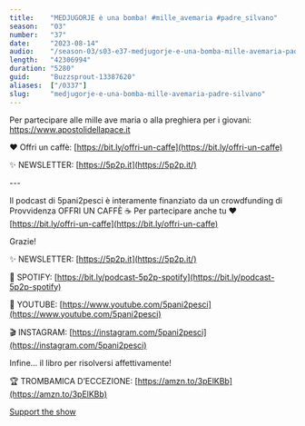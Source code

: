 ```yaml
---
title:    "MEDJUGORJE è una bomba! #mille_avemaria #padre_silvano"
season:   "03"
number:   "37"
date:     "2023-08-14"
audio:    "/season-03/s03-e37-medjugorje-e-una-bomba-mille-avemaria-padre-silvano.mp3"
length:   "42306994"
duration: "5280"
guid:     "Buzzsprout-13387620"
aliases:  ["/0337"]
slug:     "medjugorje-e-una-bomba-mille-avemaria-padre-silvano"
---
```

Per partecipare alle mille ave maria o alla preghiera per i giovani: https://www.apostolidellapace.it

❤️ Offri un caffè: [https://bit.ly/offri-un-caffe](https://bit.ly/offri-un-caffe)

✨ NEWSLETTER: [https://5p2p.it](https://5p2p.it/)

\-\-\-

Il podcast di 5pani2pesci è interamente finanziato da un crowdfunding di Provvidenza OFFRI UN CAFFÈ ☕ Per partecipare anche tu ❤️ [https://bit.ly/offri-un-caffe](https://bit.ly/offri-un-caffe)

Grazie!

✨ NEWSLETTER: [https://5p2p.it](https://5p2p.it/)

👾 SPOTIFY: [https://bit.ly/podcast-5p2p-spotify](https://bit.ly/podcast-5p2p-spotify)

🔴 YOUTUBE: [https://www.youtube.com/5pani2pesci](https://www.youtube.com/5pani2pesci)

🎬 INSTAGRAM: [https://instagram.com/5pani2pesci](https://instagram.com/5pani2pesci)

Infine... il libro per risolversi affettivamente!

🏆 TROMBAMICA D’ECCEZIONE: [https://amzn.to/3pElKBb](https://amzn.to/3pElKBb)

[Support the show](https://bit.ly/offri-un-caffe)
                